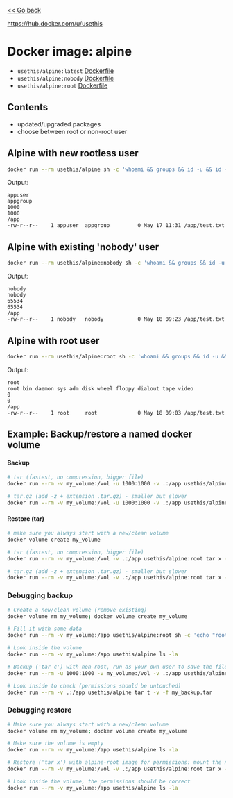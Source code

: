 [<< Go back](../README.md#overview)

https://hub.docker.com/u/usethis

# Docker image: alpine

- `usethis/alpine:latest` [Dockerfile](rootless/Dockerfile)
- `usethis/alpine:nobody` [Dockerfile](nobody/Dockerfile)
- `usethis/alpine:root` [Dockerfile](root/Dockerfile)

## Contents

- updated/upgraded packages
- choose between root or non-root user

## Alpine with new rootless user

```bash
docker run --rm usethis/alpine sh -c 'whoami && groups && id -u && id -g && pwd && touch test.txt && ls -la /app/test.txt'
```

Output:

```
appuser
appgroup
1000
1000
/app
-rw-r--r--    1 appuser  appgroup         0 May 17 11:31 /app/test.txt
```

## Alpine with existing 'nobody' user

```bash
docker run --rm usethis/alpine:nobody sh -c 'whoami && groups && id -u && id -g && pwd && touch test.txt && ls -la /app/test.txt'
```

Output:

```
nobody
nobody
65534
65534
/app
-rw-r--r--    1 nobody   nobody           0 May 18 09:23 /app/test.txt
```

## Alpine with root user

```bash
docker run --rm usethis/alpine:root sh -c 'whoami && groups && id -u && id -g && pwd && touch test.txt && ls -la /app/test.txt'
```

Output:

```
root
root bin daemon sys adm disk wheel floppy dialout tape video
0
0
/app
-rw-r--r--    1 root     root             0 May 18 09:03 /app/test.txt
```

## Example: Backup/restore a named docker volume

#### Backup

```bash
# tar (fastest, no compression, bigger file)
docker run --rm -v my_volume:/vol -u 1000:1000 -v .:/app usethis/alpine tar c -f my_backup.tar -C /vol .

# tar.gz (add -z + extension .tar.gz) - smaller but slower
docker run --rm -v my_volume:/vol -u 1000:1000 -v .:/app usethis/alpine tar c -z -f my_backup.tar.gz -C /vol .
```

#### Restore (tar)

```bash
# make sure you always start with a new/clean volume
docker volume create my_volume
```

```bash
# tar (fastest, no compression, bigger file)
docker run --rm -v my_volume:/vol -v .:/app usethis/alpine:root tar x -f my_backup.tar -C /vol .

# tar.gz (add -z + extension .tar.gz) - smaller but slower
docker run --rm -v my_volume:/vol -v .:/app usethis/alpine:root tar x -z -f my_backup.tar.gz -C /vol .
```

### Debugging backup

```bash
# Create a new/clean volume (remove existing)
docker volume rm my_volume; docker volume create my_volume

# Fill it with some data
docker run --rm -v my_volume:/app usethis/alpine:root sh -c 'echo "root" > test-root-0.txt; echo "nobody" > test-nobody-65534.txt; echo "another" > test-another-12345.txt; chown nobody:nobody test-nobody-65534.txt; chown 12345:54321 test-another-12345.txt; ls -la'

# Look inside the volume
docker run --rm -v my_volume:/app usethis/alpine ls -la

# Backup ('tar c') with non-root, run as your own user to save the file under your name: mount the named volume to /vol, and the current directory to /app, then create the tar in /app :
docker run --rm -u 1000:1000 -v my_volume:/vol -v .:/app usethis/alpine tar c -f my_backup.tar -C /vol .

# Look inside to check (permissions should be untouched)
docker run --rm -v .:/app usethis/alpine tar t -v -f my_backup.tar
```

### Debugging restore

```bash
# Make sure you always start with a new/clean volume
docker volume rm my_volume; docker volume create my_volume

# Make sure the volume is empty
docker run --rm -v my_volume:/app usethis/alpine ls -la

# Restore ('tar x') with alpine-root image for permissions: mount the named volume to /vol, and the current directory to /app, then extract the tar to /vol :
docker run --rm -v my_volume:/vol -v .:/app usethis/alpine:root tar x -f my_backup.tar -C /vol .

# Look inside the volume, the permissions should be correct
docker run --rm -v my_volume:/app usethis/alpine ls -la
```
